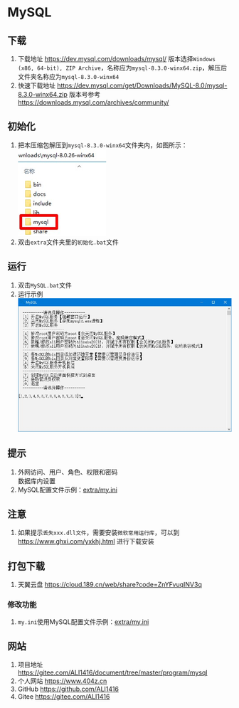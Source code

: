 # MySQL

## 下载

1. 下载地址 <https://dev.mysql.com/downloads/mysql/> 版本选择`Windows (x86, 64-bit), ZIP Archive`，名称应为`mysql-8.3.0-winx64.zip`，解压后文件夹名称应为`mysql-8.3.0-winx64`
2. 快速下载地址 <https://dev.mysql.com/get/Downloads/MySQL-8.0/mysql-8.3.0-winx64.zip> 版本号参考 <https://downloads.mysql.com/archives/community/>

## 初始化

1. 把本压缩包解压到`mysql-8.3.0-winx64`文件夹内，如图所示：  
![初始化示例](img/初始化示例.jpg)
2. 双击`extra`文件夹里的`初始化.bat`文件

## 运行

1. 双击`MySQL.bat`文件
2. 运行示例  
![运行示例](img/运行示例.jpg)

## 提示

1. 外网访问、用户、角色、权限和密码  
数据库内设置
1. MySQL配置文件示例：[extra/my.ini](extra/my.ini)

## 注意

1. 如果提示`丢失xxx.dll文件`，需要安装`微软常用运行库`，可以到 <https://www.ghxi.com/yxkhj.html> 进行下载安装

## 打包下载

1. 天翼云盘 <https://cloud.189.cn/web/share?code=ZnYFvuqINV3q>

### 修改功能

1. `my.ini`使用MySQL配置文件示例：[extra/my.ini](extra/my.ini)

## 网站

1. 项目地址 <https://gitee.com/ALI1416/document/tree/master/program/mysql>
2. 个人网站 <https://www.404z.cn>
3. GitHub <https://github.com/ALI1416>
4. Gitee <https://gitee.com/ALI1416>
